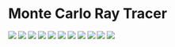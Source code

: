# Monte Carlo Ray Tracer
![](renders/4k_54sqrtspp_to_720p_162sqrtspp_24h.png)
![](renders/4k_36sqrtspp_to_720p_108sqrtspp.png)
![](renders/80sqrtspp-transparent-glossy.png)
![](renders/hexagon-transparent-44sqrtspp_tonemapped.png)
![](renders/oren_nayar_test.png)
![](renders/russian-roulette_sky_48sqrtspp_tonemapped.png)
![](renders/direct-light_64sqrtspp_tonemapped.png)
![](renders/direct-light_32sqrtspp_tonemapped.png)
![](renders/10h-110ss-10b-naive_tonemapped.png)
![](renders/16h-144sqrspp-8b_naive_tonemapped.png)
![](renders/11h-160ss-8b_filmic_naive.png)
